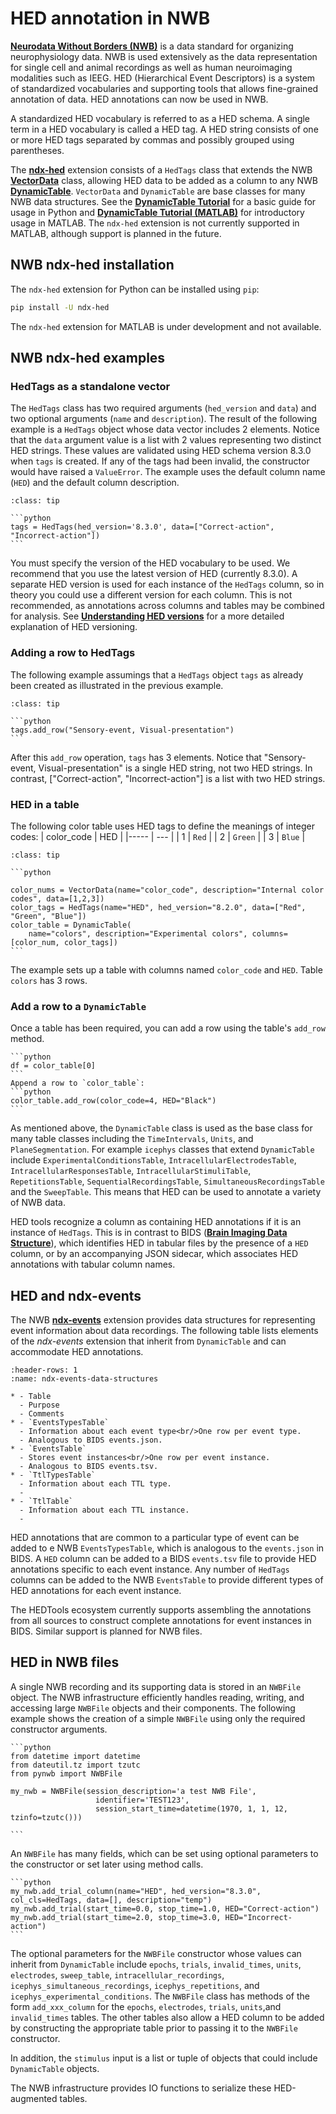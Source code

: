 # HED annotation in NWB

[**Neurodata Without Borders (NWB)**](https://www.nwb.org/) is a data standard for organizing neurophysiology data.
NWB is used extensively as the data representation for single cell and animal recordings as well as
human neuroimaging modalities such as IEEG. HED (Hierarchical Event Descriptors) is a system of
standardized vocabularies and supporting tools that allows fine-grained annotation of data.
HED annotations can now be used in NWB.

A standardized HED vocabulary is referred to as a HED schema.
A single term in a HED vocabulary is called a HED tag. 
A HED string consists of one or more HED tags separated by commas and possibly grouped using parentheses.

The [**ndx-hed**](https://github.com/hed-standard/ndx-hed) extension consists of a `HedTags` class that extends 
the NWB [**VectorData**](https://hdmf-common-schema.readthedocs.io/en/stable/format.html#sec-dynamictable) class, 
allowing HED data to be added as a column to any NWB [**DynamicTable**](https://hdmf-common-schema.readthedocs.io/en/stable/format.html#sec-dynamictable).
`VectorData` and `DynamicTable` are base classes for many NWB data structures.
See the [**DynamicTable Tutorial**](https://hdmf.readthedocs.io/en/stable/tutorials/plot_dynamictable_tutorial.html#sphx-glr-tutorials-plot-dynamictable-tutorial-py)
for a basic guide for usage in Python and
[**DynamicTable Tutorial (MATLAB)**](https://neurodatawithoutborders.github.io/matnwb/tutorials/html/dynamic_tables.html)
for introductory usage in MATLAB.
The `ndx-hed` extension is not currently supported in MATLAB, although support is planned in the future.

## NWB ndx-hed installation

The `ndx-hed` extension for Python can be installed using `pip`:


```bash
pip install -U ndx-hed
```

The `ndx-hed` extension for MATLAB is under development and not available.

## NWB ndx-hed examples

### HedTags as a standalone vector

The `HedTags` class has two required arguments (`hed_version` and `data`) and two optional arguments
(`name` and `description`). 
The result of the following example is a `HedTags` object whose data vector includes 2 elements.
Notice that the `data` argument value is a list with 2 values representing two distinct HED strings.
These values are validated using HED schema version 8.3.0 when `tags` is created. 
If any of the tags had been invalid, the constructor would have raised a `ValueError`.
The example uses the default column name (`HED`) and the default column description.

````{admonition} Create a HedTags object.
:class: tip

```python
tags = HedTags(hed_version='8.3.0', data=["Correct-action", "Incorrect-action"])
```
````

You must specify the version of the HED vocabulary to be used.
We recommend that you use the latest version of HED (currently 8.3.0).
A separate HED version is used for each instance of the `HedTags` column,
so in theory you could use a different version for each column. 
This is not recommended, as annotations across columns and tables may be combined for analysis.
See [**Understanding HED versions**](./UnderstandingHedVersions.md) for a more detailed explanation
of HED versioning.

### Adding a row to HedTags

The following example assumings that a `HedTags` object `tags` as already been
created as illustrated in the previous example.

````{admonition} Add a row to an existing HedTags object
:class: tip

```python
tags.add_row("Sensory-event, Visual-presentation")
```
````

After this `add_row` operation, `tags` has 3 elements. Notice that "Sensory-event, Visual-presentation"
is a single HED string, not two HED strings.
In contrast, ["Correct-action", "Incorrect-action"] is a list with two HED strings.

### HED in a table

The following color table uses HED tags to define the meanings of integer codes:
| color_code | HED |
|----- | --- |
| 1 | `Red` |
| 2 | `Green` |
| 3 | `Blue` |

````{admonition} Create an NWB DynamicTable to represent the color table.
:class: tip

```python

color_nums = VectorData(name="color_code", description="Internal color codes", data=[1,2,3])
color_tags = HedTags(name="HED", hed_version="8.2.0", data=["Red", "Green", "Blue"])
color_table = DynamicTable(
    name="colors", description="Experimental colors", columns=[color_num, color_tags])
```
````
The example sets up a table with columns named `color_code` and `HED`.
Table `colors` has 3 rows.

### Add a row to a `DynamicTable`
Once a table has been required, you can add a row using the table's `add_row` method.

````{admonition} Get row 0 of color_table as a Pandas DataFrame:
```python
df = color_table[0]
```
Append a row to `color_table`:
```python
color_table.add_row(color_code=4, HED="Black")
```
````
As mentioned above, the `DynamicTable` class is used as the base class for many table classes including the 
`TimeIntervals`, `Units`, and `PlaneSegmentation`.
For example `icephys` classes that extend `DynamicTable` include `ExperimentalConditionsTable`, `IntracellularElectrodesTable`,
`IntracellularResponsesTable`, `IntracellularStimuliTable`, `RepetitionsTable`, `SequentialRecordingsTable`,
`SimultaneousRecordingsTable` and the `SweepTable`.
This means that HED can be used to annotate a variety of NWB data.

HED tools recognize a column as containing HED annotations if it is an instance of `HedTags`.
This is in contrast to BIDS ([**Brain Imaging Data Structure**](https://bids.neuroimaging.io/)),
which identifies HED in tabular files by the presence of a `HED` column,
or by an accompanying JSON sidecar, which associates HED annotations with tabular column names.

## HED and ndx-events

The NWB [**ndx-events**](https://github.com/rly/ndx-events) extension provides data structures for 
representing event information about data recordings.
The following table lists elements of the *ndx-events* extension that inherit from
`DynamicTable` and can accommodate HED annotations.

```{list-table} ndx-events tables that can use HED.
:header-rows: 1
:name: ndx-events-data-structures

* - Table
  - Purpose
  - Comments
* - `EventsTypesTable`
  - Information about each event type<br/>One row per event type.
  - Analogous to BIDS events.json.
* - `EventsTable`
  - Stores event instances<br/>One row per event instance.
  - Analogous to BIDS events.tsv.
* - `TtlTypesTable`
  - Information about each TTL type.
  - 
* - `TtlTable`
  - Information about each TTL instance.
  - 
```

HED annotations that are common to a particular type of event can be added to e NWB `EventsTypesTable`,
which is analogous to the `events.json` in BIDS. 
A `HED` column can be added to a BIDS `events.tsv` file to provide HED annotations specific 
to each event instance. 
Any number of `HedTags` columns can be added to the NWB `EventsTable` to provide different types
of HED annotations for each event instance.

The HEDTools ecosystem currently supports assembling the annotations from all sources to construct
complete annotations for event instances in BIDS. Similar support is planned for NWB files.

## HED in NWB files

A single NWB recording and its supporting data is stored in an `NWBFile` object.
The NWB infrastructure efficiently handles reading, writing, and accessing large `NWBFile` objects and their components.
The following example shows the creation of a simple `NWBFile` using only the required constructor arguments.


````{admonition} Create an NWBFile object called my_nwb.
```python
from datetime import datetime
from dateutil.tz import tzutc
from pynwb import NWBFile

my_nwb = NWBFile(session_description='a test NWB File',
                   identifier='TEST123',
                   session_start_time=datetime(1970, 1, 1, 12, tzinfo=tzutc()))

```
````

An `NWBFile` has many fields, which can be set using optional parameters to the constructor
or set later using method calls. 

````{admonition} Add a HED trial column to an NWB trial table and add trial information.
```python
my_nwb.add_trial_column(name="HED", hed_version="8.3.0", col_cls=HedTags, data=[], description="temp")
my_nwb.add_trial(start_time=0.0, stop_time=1.0, HED="Correct-action")
my_nwb.add_trial(start_time=2.0, stop_time=3.0, HED="Incorrect-action")
```
````
The optional parameters for the `NWBFile` constructor whose values can inherit from `DynamicTable`
include `epochs`, `trials`, `invalid_times`, `units`, `electrodes`, `sweep_table`,
`intracellular_recordings`, `icephys_simultaneous_recordings`, `icephys_repetitions`, and 
`icephys_experimental_conditions`. 
The `NWBFile` class has methods of the form `add_xxx_column` for the
`epochs`, `electrodes`, `trials`, `units`,and `invalid_times` tables.
The other tables also allow a HED column to be added by constructing the appropriate table
prior to passing it to the `NWBFile` constructor.

In addition, the `stimulus` input is a list or tuple of objects that could include `DynamicTable` objects.

The NWB infrastructure provides IO functions to serialize these HED-augmented tables.